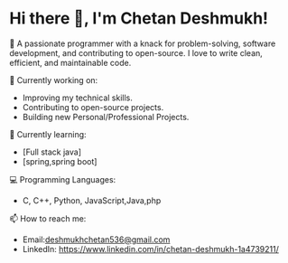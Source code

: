 # Hi there 👋, I'm Chetan Deshmukh!

🚀 A passionate programmer with a knack for problem-solving, software development, and contributing to open-source. I love to write clean, efficient, and maintainable code.

🔭 Currently working on:
- Improving my technical skills.
- Contributing to open-source projects.
- Building new Personal/Professional Projects.

🌱 Currently learning:
- [Full stack java]
- [spring,spring boot]

💻 Programming Languages:
- C, C++, Python, JavaScript,Java,php

📫 How to reach me:
- Email:deshmukhchetan536@gmail.com
- LinkedIn: https://www.linkedin.com/in/chetan-deshmukh-1a4739211/


